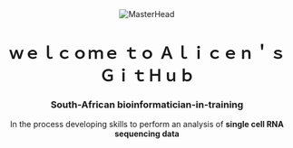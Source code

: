 <div style="text-align: center;">
  <img src="https://export-download.canva.com/HxDF0/DAFXkiHxDF0/30/0/0001-5238083921328377901.jpg?X-Amz-Algorithm=AWS4-HMAC-SHA256&X-Amz-Credential=AKIAJHKNGJLC2J7OGJ6Q%2F20230724%2Fus-east-1%2Fs3%2Faws4_request&X-Amz-Date=20230724T151452Z&X-Amz-Expires=19823&X-Amz-Signature=1934237c51ea40231075b9cd3ca6ea828863663e39e0004a863bd65bf01b9fe1&X-Amz-SignedHeaders=host&response-content-disposition=attachment%3B%20filename%2A%3DUTF-8%27%27git%2520hub.jpg&response-expires=Mon%2C%2024%20Jul%202023%2020%3A45%3A15%20GMT" alt="MasterHead">
  <h1 align="center">ｗｅｌｃｏｍｅ ｔｏ  Ａｌｉｃｅｎ＇ｓ  ＧｉｔＨｕｂ</h1>
  <h3 align="center">South-African bioinformatician-in-training</h3>

<p align="center">
 In the process developing skills to perform an analysis of <strong>single cell RNA sequencing data</strong>
</p>
</div>
